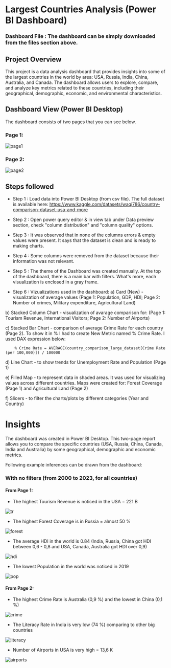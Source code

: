 
# Largest Countries Analysis (Power BI Dashboard)

### Dashboard File : The dashboard can be simply downloaded from the files section above.

## Project Overview

This project is a data analysis dashboard that provides insights into some of the largest countries in the world by area: USA, Russia, India, China, Australia, and Canada. The dashboard allows users to explore, compare, and analyze key metrics related to these countries, including their geographical, demographic, economic, and environmental characteristics.

## Dashboard View (Power BI Desktop)

The dashboard consists of two pages that you can see below.

### Page 1: 

![page1](https://github.com/user-attachments/assets/c0789b32-6ec2-4ecf-b6e0-0df6c48ae4e7)

### Page 2:

![page2](https://github.com/user-attachments/assets/bf76cd45-8b9b-4da0-80df-b5cc95af5002)

## Steps followed 

- Step 1 : Load data into Power BI Desktop (from csv file). The full dataset is available here: 
https://www.kaggle.com/datasets/waqi786/country-comparison-dataset-usa-and-more

- Step 2 : Open power query editor & in view tab under Data preview section, check "column distribution" and "column quality" options.

- Step 3 : It was observed that in none of the columns errors & empty values were present. It says that the dataset is clean and is ready to making charts. 

- Step 4 : Some columns were removed from the dataset because their information was not relevant.

- Step 5 : The theme of the Dashboard was created manually. At the top of the dashboard, there is a main bar with filters. What's more, each visualization is enclosed in a gray frame.

- Step 6 : Vizualizations used in the dashboard:
a) Card (New) - visualization of average values (Page 1: Population, GDP, HDI; Page 2: Number of crimes, Military expenditure, Agricultural Land) 

b) Stacked Column Chart - visualization of avarage comparison for: 
(Page 1: Tourism Revenue, International Visitors; Page 2: Number of Airports)

c) Stacked Bar Chart - comparison of average Crime Rate for each country (Page 2). To show it in % I had to create New Metric named % Crime Rate. I used DAX expression below:
        
        % Crime Rate = AVERAGE(country_comparison_large_dataset[Crime Rate (per 100,000)]) / 100000

d) Line Chart - to show trends for Unemployment Rate and Population (Page 1)

e) Filled Map - to represent data in shaded areas. It was used for visualizing values across different countries. Maps were created for: Forest Coverage (Page 1) and Agricultural Land (Page 2)

f) Slicers - to filter the charts/plots by different categories (Year and Country)



# Insights

The dashboard was created in Power BI Desktop. This two-page report allows you to compare the specific countries (USA, Russia, China, Canada, India and Australia) by some geographical, demographic and economic metrics.

Following example inferences can be drawn from the dashboard:

### With no filters (from 2000 to 2023, for all countries)

#### From Page 1:
 - The highest Tourism Revenue is noticed in the USA = 221 B

![tr](https://github.com/user-attachments/assets/db728bb0-8187-46f2-a781-e2b8d3814e03)

 - The highest Forest Coverage is in Russia = almost 50 %

![forest](https://github.com/user-attachments/assets/a098bb05-69c9-417c-b0f5-d9edd9150710)

 - The average HDI in the world is 0.84 (India, Russia, China got HDI between 0,6 - 0,8 and USA, Canada, Australia got HDI over 0,9)

![hdi](https://github.com/user-attachments/assets/deb9db88-0145-4631-9271-ee1a47a8bf41)

- The lowest Population in the world was noticed in 2019

![pop](https://github.com/user-attachments/assets/b06554cd-4f05-48a8-a003-ec643f3dc2b6)

#### From Page 2:

- The highest Crime Rate is Australia (0,9 %) and the lowest in China (0,1 %)

![crime](https://github.com/user-attachments/assets/350ef133-25a1-4610-9872-efcfc3e54efc)

- The Literacy Rate in India is very low (74 %) comparing to other big countries

![literacy](https://github.com/user-attachments/assets/573e3d61-8453-46fc-bdea-ac0a2264c308)

- Number of Airports in USA is very high = 13,6 K

![airports](https://github.com/user-attachments/assets/aa87178d-f21a-45e4-9c15-1ee2a813fc07)











